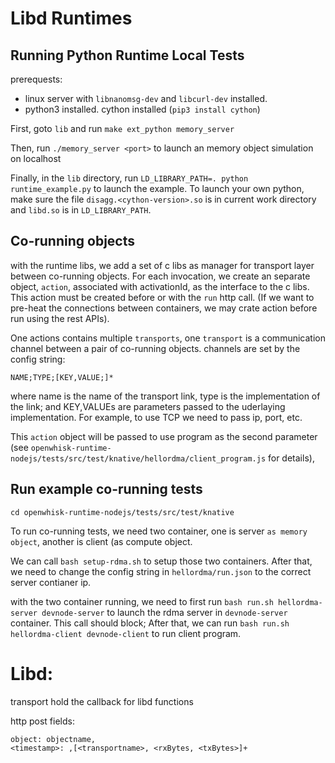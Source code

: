 # Libd Runtimes

## Running Python Runtime Local Tests

prerequests:
- linux server with `libnanomsg-dev` and `libcurl-dev` installed.
- python3 installed. cython installed (`pip3 install cython`)

First, goto `lib` and run `make ext_python memory_server`

Then, run `./memory_server <port>` to launch an memory object simulation on localhost

Finally, in the `lib` directory, run `LD_LIBRARY_PATH=. python runtime_example.py` to launch the example. To launch your own python, make sure the file `disagg.<cython-version>.so` is in current work directory and `libd.so` is in `LD_LIBRARY_PATH`.

## Co-running objects

with the runtime libs, we add a set of c libs as manager for transport layer between co-running objects. For each invocation, we create an separate object, `action`, associated with activationId, as the interface to the c libs. This action must be created before or with the `run` http call. (If we want to pre-heat the connections between containers, we may crate action before run using the rest APIs).

One actions contains multiple `transports`, one `transport` is a communication channel between a pair of co-running objects. channels are set by the config string:

```
NAME;TYPE;[KEY,VALUE;]*
```

where name is the name of the transport link, type is the implementation of the link; and KEY,VALUEs are parameters passed to the uderlaying implementation. For example, to use TCP we need to pass ip, port, etc.

This `action` object will be passed to use program as the second parameter (see `openwhisk-runtime-nodejs/tests/src/test/knative/hellordma/client_program.js` for details), 

## Run example co-running tests

`cd openwhisk-runtime-nodejs/tests/src/test/knative`

To run co-running tests, we need two container, one is server `as memory object`, another is client (as compute object.

We can call `bash setup-rdma.sh` to setup those two containers. After that, we need to change the config string in `hellordma/run.json` to the correct server contianer ip.

with the two container running, we need to first run `bash run.sh hellordma-server devnode-server` to launch the rdma server in `devnode-server` container. This call should block; After that, we can run `bash run.sh hellordma-client devnode-client` to run client program.


# Libd:
transport hold the callback for libd functions

http post fields:
```
object: objectname,
<timestamp>: ,[<transportname>, <rxBytes, <txBytes>]+
```

